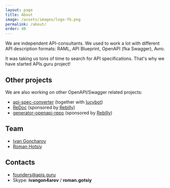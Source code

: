 ```yaml
---
layout: page
title: About
image: /assets/images/logo-fb.png
permalink: /about/
order: 40
---
```


We are independent API-consultants.
We used to work a lot with different API description formats: RAML, API Blueprint,
OpenAPI (fka Swagger), Avro.

It was taking us tons of time to search for API specifications. That's why we have started APIs.guru project!

## Other projects
We are also working on other OpenAPI/Swagger related projects:

- [api-spec-converter](https://github.com/lucybot/api-spec-converter) (together with [lucybot](http://lucybot.com/))
- [ReDoc](https://github.com/Rebilly/ReDoc) (sponsored by [Rebilly](https://www.rebilly.com/))
- [generator-openapi-repo](https://github.com/Rebilly/generator-openapi-repo) (sponsored by [Rebilly](https://www.rebilly.com/))

## Team

- [Ivan Goncharov](https://github.com/IvanGoncharov)
- [Roman Hotsiy](https://github.com/RomanGotsiy)

## Contacts

- [founders@apis.guru](mailto:founders@apis.guru)
- Skype: __ivangon4arov__ / __roman.gotsiy__
